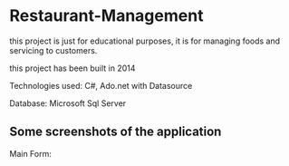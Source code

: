 # Restaurant-Management
this project is just for educational purposes, it is for managing foods and servicing to customers.

this project has been built in 2014

Technologies used: C#, Ado.net with Datasource

Database: Microsoft Sql Server

## Some screenshots of the application

Main Form:
